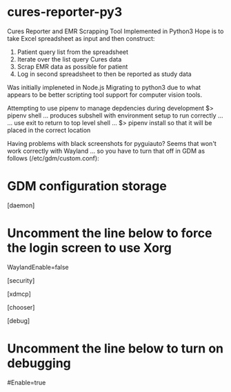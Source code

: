 # cures-reporter-py3
Cures Reporter and EMR Scrapping Tool Implemented in Python3
Hope is to take Excel spreadsheet as input and then construct:
1) Patient query list from the spreadsheet
2) Iterate over the list query Cures data
3) Scrap EMR data as possible for patient
4) Log in second spreadsheet to then be reported as study data

Was initially impleneted in Node.js
Migrating to python3 due to what appears to be better scripting
tool support for computer vision tools.

Attempting to use pipenv to manage depdencies during development
$> pipenv shell
... produces subshell with environment setup to run correctly ...
... use exit to return to top level shell ...
$> pipenv install <module> so that it will be placed in the
correct location

Having problems with black screenshots for pyguiauto?  Seems that
won't work correctly with Wayland ... so you have to turn that
off in GDM as follows (/etc/gdm/custom.conf):

# GDM configuration storage

[daemon]
# Uncomment the line below to force the login screen to use Xorg
WaylandEnable=false

[security]

[xdmcp]

[chooser]

[debug]
# Uncomment the line below to turn on debugging
#Enable=true

